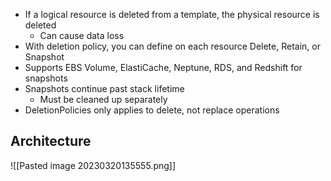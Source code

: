 
- If a logical resource is deleted from a template, the physical resource is deleted
	- Can cause data loss
- With deletion policy, you can define on each resource Delete, Retain, or Snapshot
- Supports EBS Volume, ElastiCache, Neptune, RDS, and Redshift for snapshots
- Snapshots continue past stack lifetime
	- Must be cleaned up separately
- DeletionPolicies only applies to delete, not replace operations

## Architecture

![[Pasted image 20230320135555.png]]